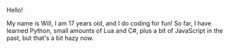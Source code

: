 Hello!

My name is Will, I am 17 years old, and I do coding for fun!
So far, I have learned Python, small amounts of Lua and C#, plus a bit of JavaScript in the past, but that's a bit hazy now.
